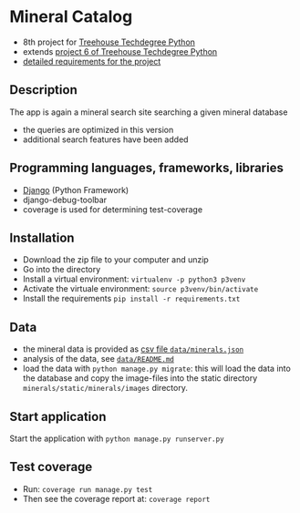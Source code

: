 # Mineral Catalog
- 8th project for [Treehouse Techdegree Python](https://teamtreehouse.com/techdegree/python-web-development)
- extends [project 6 of Treehouse Techdegree Python](https://github.com/sabinem/python_techdegree_project6_mineral_catalog)
- [detailed requirements for the project](docs/assigment.md)

## Description
The app is again a mineral search site searching a given mineral database
- the queries are optimized in this version
- additional search features have been added

## Programming languages, frameworks, libraries
- [Django](https://www.djangoproject.com/) (Python Framework)
- django-debug-toolbar
- coverage is used for determining test-coverage

## Installation
- Download the zip file to your computer and unzip
- Go into the directory
- Install a virtual environment:
    `virtualenv -p python3 p3venv`
- Activate the virtuale environment:
    `source p3venv/bin/activate`
- Install the requirements
    `pip install -r requirements.txt`

## Data
- the mineral data is provided as [csv file `data/minerals.json`](data/minerals.json)
- analysis of the data, see [`data/README.md`](data/README.md)
- load the data with `python manage.py migrate`:
this will load the data into the database and copy the image-files
into the static directory `minerals/static/minerals/images` directory.

## Start application
Start the application with `python manage.py runserver.py`

## Test coverage
- Run: `coverage run manage.py test`
- Then see the coverage report at: `coverage report`
